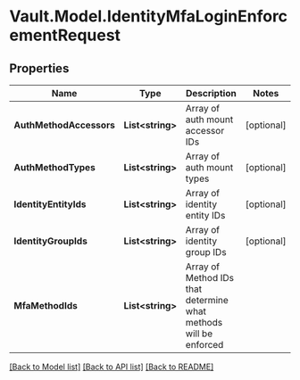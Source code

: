 # Vault.Model.IdentityMfaLoginEnforcementRequest

## Properties

Name | Type | Description | Notes
------------ | ------------- | ------------- | -------------
**AuthMethodAccessors** | **List&lt;string&gt;** | Array of auth mount accessor IDs | [optional] 
**AuthMethodTypes** | **List&lt;string&gt;** | Array of auth mount types | [optional] 
**IdentityEntityIds** | **List&lt;string&gt;** | Array of identity entity IDs | [optional] 
**IdentityGroupIds** | **List&lt;string&gt;** | Array of identity group IDs | [optional] 
**MfaMethodIds** | **List&lt;string&gt;** | Array of Method IDs that determine what methods will be enforced | 

[[Back to Model list]](../README.md#documentation-for-models) [[Back to API list]](../README.md#documentation-for-api-endpoints) [[Back to README]](../README.md)

